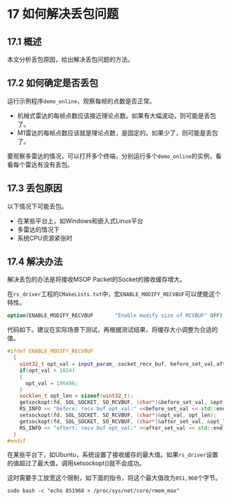 # **17 如何解决丢包问题**



## 17.1 概述

本文分析丢包原因，给出解决丢包问题的方法。



## 17.2 如何确定是否丢包

运行示例程序`demo_online`，观察每帧的点数是否正常。
+ 机械式雷达的每帧点数应该接近理论点数。如果有大幅波动，则可能是丢包了。
+ M1雷达的每帧点数应该就是理论点数，是固定的。如果少了，则可能是丢包了。

要观察多雷达的情况，可以打开多个终端，分别运行多个`demo_online`的实例，看看每个雷达有没有丢包。



## 17.3 丢包原因

以下情况下可能丢包。
+ 在某些平台上，如Windows和嵌入式Linux平台
+ 多雷达的情况下
+ 系统CPU资源紧张时



## 17.4 解决办法

解决丢包的办法是将接收MSOP Packet的Socket的接收缓存增大。

在`rs_driver`工程的`CMakeLists.txt`中，宏`ENABLE_MODIFY_RECVBUF`可以使能这个特性。

```cmake
option(ENABLE_MODIFY_RECVBUF       "Enable modify size of RCVBUF" OFF)
```

代码如下。建议在实际场景下测试，再根据测试结果，将缓存大小调整为合适的值。

```c++
#ifdef ENABLE_MODIFY_RECVBUF
  {
    uint32_t opt_val = input_param_.socket_recv_buf, before_set_val,after_set_val = 0;
    if(opt_val < 1024)
    {
      opt_val = 106496;
    }
    socklen_t opt_len = sizeof(uint32_t);
    getsockopt(fd, SOL_SOCKET, SO_RCVBUF, (char*)&before_set_val, &opt_len);
    RS_INFO << "before: recv buf opt_val:" <<before_set_val << std::endl;
    setsockopt(fd, SOL_SOCKET, SO_RCVBUF, (char*)&opt_val, opt_len);
    getsockopt(fd, SOL_SOCKET, SO_RCVBUF, (char*)&after_set_val, &opt_len);
    RS_INFO << "aftert: recv buf opt_val:" <<after_set_val << std::endl;
  }
#endif
```

在某些平台下，如Ubuntu，系统设置了接收缓存的最大值。如果`rs_driver`设置的值超过了最大值，调用setsockopt()就不会成功。

这时需要手工放宽这个限制，如下面的指令，将这个最大值改为`851,968`个字节。


```shell
sudo bash -c "echo 851968 > /proc/sys/net/core/rmem_max"
```

